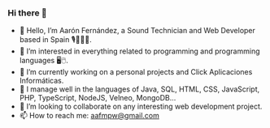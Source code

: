 ### Hi there 👋

- 👋 Hello, I’m Aarón Fernández, a Sound Technician and Web Developer based in Spain 🎙️👨🏻‍💻.
- 👀 I’m interested in everything related to programming and programming languages 🖥🖱️.
- 🔭 I’m currently working on a personal projects and Click Aplicaciones Informáticas.
- 🌱 I manage well in the languages ​​of Java, SQL, HTML, CSS, JavaScript, PHP, TypeScript, NodeJS, Velneo, MongoDB...
- 👯 I’m looking to collaborate on any interesting web development project.
- 📫 How to reach me: aafmpw@gmail.com

<!--
**AaronCuattro/AaronCuattro** is a ✨ _special_ ✨ repository because its `README.md` (this file) appears on your GitHub profile.

Here are some ideas to get you started:


-->
